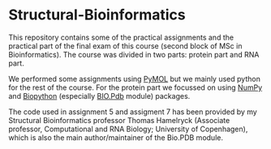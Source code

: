 # Structural-Bioinformatics

This repository contains some of the practical assignments and the practical part of the final exam of this course (second block of MSc in Bioinformatics). The course was divided in two parts: protein part and RNA part.

We performed some assignments using [PyMOL](https://pymol.org/2/) but we mainly used python for the rest of the course. For the protein part we focussed on using [NumPy](https://docs.scipy.org/doc/numpy/reference/) and [Biopython](https://biopython.org/) (especially [BIO.Pdb](https://biopython.org/wiki/The_Biopython_Structural_Bioinformatics_FAQ) module) packages.

The code used in assignment 5 and assigment 7 has been provided by my Structural Bioinformatics professor Thomas Hamelryck (Associate professor, Computational and RNA Biology; University of Copenhagen), which is also the main author/maintainer of the Bio.PDB module.
